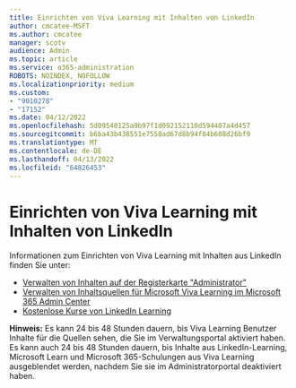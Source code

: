 ```yaml
---
title: Einrichten von Viva Learning mit Inhalten von LinkedIn
author: cmcatee-MSFT
ms.author: cmcatee
manager: scotv
audience: Admin
ms.topic: article
ms.service: o365-administration
ROBOTS: NOINDEX, NOFOLLOW
ms.localizationpriority: medium
ms.custom:
- "9010278"
- "17152"
ms.date: 04/12/2022
ms.openlocfilehash: 5d09540125a9b97f1d092152110d594407a4d457
ms.sourcegitcommit: b6ba43b438551e7558ad67d8b94f84b608d26bf9
ms.translationtype: MT
ms.contentlocale: de-DE
ms.lasthandoff: 04/13/2022
ms.locfileid: "64826453"
---
```

# <a name="setting-up-viva-learning-with-content-from-linkedin"></a>Einrichten von Viva Learning mit Inhalten von LinkedIn

Informationen zum Einrichten von Viva Learning mit Inhalten aus LinkedIn finden Sie unter:

- [Verwalten von Inhalten auf der Registerkarte "Administrator"](https://docs.microsoft.com/viva/learning/use-tabs)
- [Verwalten von Inhaltsquellen für Microsoft Viva Learning im Microsoft 365 Admin Center](https://docs.microsoft.com/viva/learning/content-sources-365-admin-center)
- [Kostenlose Kurse von LinkedIn Learning](https://docs.microsoft.com/viva/learning/linkedin-learning-free-courses)

**Hinweis:** Es kann 24 bis 48 Stunden dauern, bis Viva Learning Benutzer Inhalte für die Quellen sehen, die Sie im Verwaltungsportal aktiviert haben. Es kann auch 24 bis 48 Stunden dauern, bis Inhalte aus LinkedIn-Learning, Microsoft Learn und Microsoft 365-Schulungen aus Viva Learning ausgeblendet werden, nachdem Sie sie im Administratorportal deaktiviert haben.

